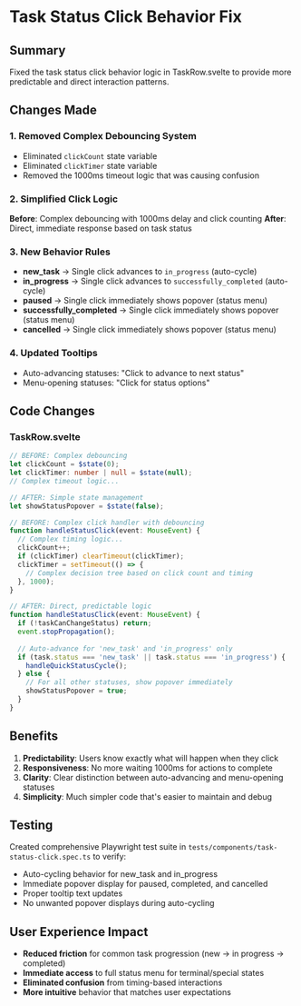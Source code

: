 # Task Status Click Behavior Fix

## Summary
Fixed the task status click behavior logic in TaskRow.svelte to provide more predictable and direct interaction patterns.

## Changes Made

### 1. Removed Complex Debouncing System
- Eliminated `clickCount` state variable
- Eliminated `clickTimer` state variable  
- Removed the 1000ms timeout logic that was causing confusion

### 2. Simplified Click Logic
**Before**: Complex debouncing with 1000ms delay and click counting
**After**: Direct, immediate response based on task status

### 3. New Behavior Rules
- **new_task** → Single click advances to `in_progress` (auto-cycle)
- **in_progress** → Single click advances to `successfully_completed` (auto-cycle)
- **paused** → Single click immediately shows popover (status menu)
- **successfully_completed** → Single click immediately shows popover (status menu)
- **cancelled** → Single click immediately shows popover (status menu)

### 4. Updated Tooltips
- Auto-advancing statuses: "Click to advance to next status"
- Menu-opening statuses: "Click for status options"

## Code Changes

### TaskRow.svelte
```typescript
// BEFORE: Complex debouncing
let clickCount = $state(0);
let clickTimer: number | null = $state(null);
// Complex timeout logic...

// AFTER: Simple state management
let showStatusPopover = $state(false);

// BEFORE: Complex click handler with debouncing
function handleStatusClick(event: MouseEvent) {
  // Complex timing logic...
  clickCount++;
  if (clickTimer) clearTimeout(clickTimer);
  clickTimer = setTimeout(() => {
    // Complex decision tree based on click count and timing
  }, 1000);
}

// AFTER: Direct, predictable logic
function handleStatusClick(event: MouseEvent) {
  if (!taskCanChangeStatus) return;
  event.stopPropagation();
  
  // Auto-advance for 'new_task' and 'in_progress' only
  if (task.status === 'new_task' || task.status === 'in_progress') {
    handleQuickStatusCycle();
  } else {
    // For all other statuses, show popover immediately
    showStatusPopover = true;
  }
}
```

## Benefits
1. **Predictability**: Users know exactly what will happen when they click
2. **Responsiveness**: No more waiting 1000ms for actions to complete
3. **Clarity**: Clear distinction between auto-advancing and menu-opening statuses
4. **Simplicity**: Much simpler code that's easier to maintain and debug

## Testing
Created comprehensive Playwright test suite in `tests/components/task-status-click.spec.ts` to verify:
- Auto-cycling behavior for new_task and in_progress
- Immediate popover display for paused, completed, and cancelled
- Proper tooltip text updates
- No unwanted popover displays during auto-cycling

## User Experience Impact
- **Reduced friction** for common task progression (new → in progress → completed)
- **Immediate access** to full status menu for terminal/special states
- **Eliminated confusion** from timing-based interactions
- **More intuitive** behavior that matches user expectations